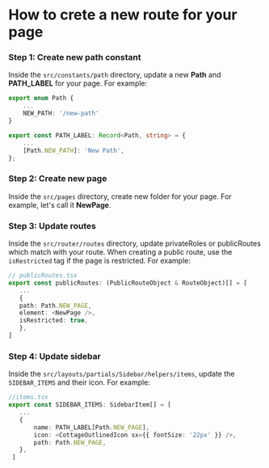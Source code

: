 # How to crete a new route for your page

### Step 1: Create new path constant

Inside the `src/constants/path` directory, update a new **Path** and **PATH_LABEL** for your page. For example:

```typescript
export enum Path {
    ...
    NEW_PATH: '/new-path'
}

export const PATH_LABEL: Record<Path, string> = {
    ...
    [Path.NEW_PATH]: 'New Path',
};

```

### Step 2: Create new page

Inside the `src/pages` directory, create new folder for your page. For example, let's call it **NewPage**.

### Step 3: Update routes

Inside the `src/router/routes` directory, update privateRoles or publicRoutes which match with your route. When creating a public route, use the `isRestricted` tag if the page is restricted. For example:

```typescript
// publicRoutes.tsx
export const publicRoutes: (PublicRouteObject & RouteObject)[] = [
   ...
   {
   path: Path.NEW_PAGE,
   element: <NewPage />,
   isRestricted: true,
   },
]
```

### Step 4: Update sidebar

Inside the `src/layouts/partials/Sidebar/helpers/items`, update the `SIDEBAR_ITEMS` and their icon. For example:

```typescript
//items.tsx
export const SIDEBAR_ITEMS: SidebarItem[] = [
   ...
   {
       name: PATH_LABEL[Path.NEW_PAGE],
       icon: <CottageOutlinedIcon sx={{ fontSize: '22px' }} />,
       path: Path.NEW_PAGE,
   },
 ]
```
